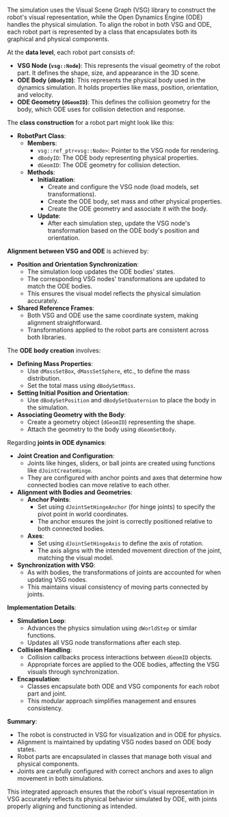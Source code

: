 The simulation uses the Visual Scene Graph (VSG) library to construct the robot's visual representation, while the Open Dynamics Engine (ODE) handles the physical simulation. To align the robot in both VSG and ODE, each robot part is represented by a class that encapsulates both its graphical and physical components.

At the **data level**, each robot part consists of:

- **VSG Node (`vsg::Node`)**: This represents the visual geometry of the robot part. It defines the shape, size, and appearance in the 3D scene.
- **ODE Body (`dBodyID`)**: This represents the physical body used in the dynamics simulation. It holds properties like mass, position, orientation, and velocity.
- **ODE Geometry (`dGeomID`)**: This defines the collision geometry for the body, which ODE uses for collision detection and response.

The **class construction** for a robot part might look like this:

- **RobotPart Class**:
  - **Members**:
    - `vsg::ref_ptr<vsg::Node>`: Pointer to the VSG node for rendering.
    - `dBodyID`: The ODE body representing physical properties.
    - `dGeomID`: The ODE geometry for collision detection.
  - **Methods**:
    - **Initialization**:
      - Create and configure the VSG node (load models, set transformations).
      - Create the ODE body, set mass and other physical properties.
      - Create the ODE geometry and associate it with the body.
    - **Update**:
      - After each simulation step, update the VSG node's transformation based on the ODE body's position and orientation.

**Alignment between VSG and ODE** is achieved by:

- **Position and Orientation Synchronization**:
  - The simulation loop updates the ODE bodies' states.
  - The corresponding VSG nodes' transformations are updated to match the ODE bodies.
  - This ensures the visual model reflects the physical simulation accurately.
- **Shared Reference Frames**:
  - Both VSG and ODE use the same coordinate system, making alignment straightforward.
  - Transformations applied to the robot parts are consistent across both libraries.

The **ODE body creation** involves:

- **Defining Mass Properties**:
  - Use `dMassSetBox`, `dMassSetSphere`, etc., to define the mass distribution.
  - Set the total mass using `dBodySetMass`.
- **Setting Initial Position and Orientation**:
  - Use `dBodySetPosition` and `dBodySetQuaternion` to place the body in the simulation.
- **Associating Geometry with the Body**:
  - Create a geometry object (`dGeomID`) representing the shape.
  - Attach the geometry to the body using `dGeomSetBody`.

Regarding **joints in ODE dynamics**:

- **Joint Creation and Configuration**:
  - Joints like hinges, sliders, or ball joints are created using functions like `dJointCreateHinge`.
  - They are configured with anchor points and axes that determine how connected bodies can move relative to each other.
- **Alignment with Bodies and Geometries**:
  - **Anchor Points**:
    - Set using `dJointSetHingeAnchor` (for hinge joints) to specify the pivot point in world coordinates.
    - The anchor ensures the joint is correctly positioned relative to both connected bodies.
  - **Axes**:
    - Set using `dJointSetHingeAxis` to define the axis of rotation.
    - The axis aligns with the intended movement direction of the joint, matching the visual model.
- **Synchronization with VSG**:
  - As with bodies, the transformations of joints are accounted for when updating VSG nodes.
  - This maintains visual consistency of moving parts connected by joints.

**Implementation Details**:

- **Simulation Loop**:
  - Advances the physics simulation using `dWorldStep` or similar functions.
  - Updates all VSG node transformations after each step.
- **Collision Handling**:
  - Collision callbacks process interactions between `dGeomID` objects.
  - Appropriate forces are applied to the ODE bodies, affecting the VSG visuals through synchronization.
- **Encapsulation**:
  - Classes encapsulate both ODE and VSG components for each robot part and joint.
  - This modular approach simplifies management and ensures consistency.

**Summary**:

- The robot is constructed in VSG for visualization and in ODE for physics.
- Alignment is maintained by updating VSG nodes based on ODE body states.
- Robot parts are encapsulated in classes that manage both visual and physical components.
- Joints are carefully configured with correct anchors and axes to align movement in both simulations.

This integrated approach ensures that the robot's visual representation in VSG accurately reflects its physical behavior simulated by ODE, with joints properly aligning and functioning as intended.
